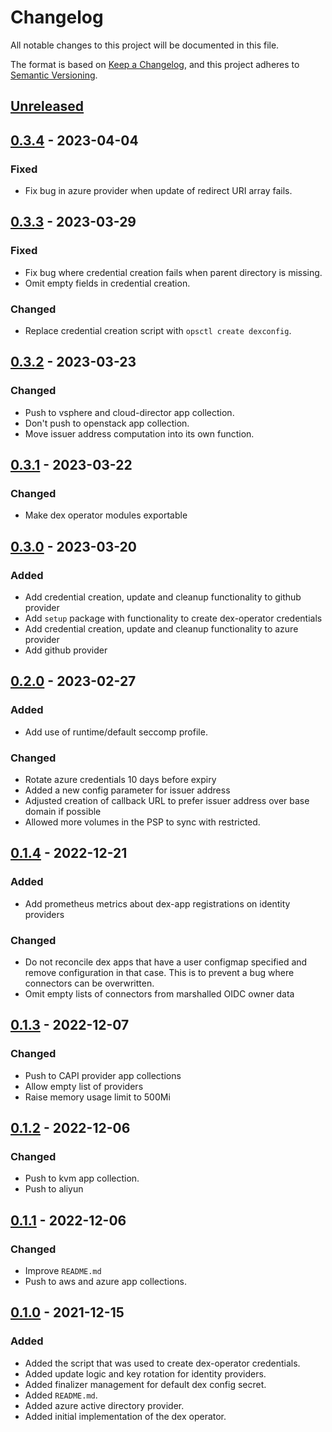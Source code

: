 # Changelog

All notable changes to this project will be documented in this file.

The format is based on [Keep a Changelog](https://keepachangelog.com/en/1.0.0/),
and this project adheres to [Semantic Versioning](https://semver.org/spec/v2.0.0.html).

## [Unreleased]

## [0.3.4] - 2023-04-04

### Fixed

- Fix bug in azure provider when update of redirect URI array fails.

## [0.3.3] - 2023-03-29

### Fixed

- Fix bug where credential creation fails when parent directory is missing.
- Omit empty fields in credential creation.

### Changed

- Replace credential creation script with `opsctl create dexconfig`.

## [0.3.2] - 2023-03-23

### Changed

- Push to vsphere and cloud-director app collection.
- Don't push to openstack app collection.
- Move issuer address computation into its own function.

## [0.3.1] - 2023-03-22

### Changed

- Make dex operator modules exportable

## [0.3.0] - 2023-03-20

### Added

- Add credential creation, update and cleanup functionality to github provider
- Add `setup` package with functionality to create dex-operator credentials
- Add credential creation, update and cleanup functionality to azure provider
- Add github provider

## [0.2.0] - 2023-02-27

### Added

- Add use of runtime/default seccomp profile.

### Changed

- Rotate azure credentials 10 days before expiry
- Added a new config parameter for issuer address
- Adjusted creation of callback URL to prefer issuer address over base domain if possible
- Allowed more volumes in the PSP to sync with restricted.

## [0.1.4] - 2022-12-21

### Added

- Add prometheus metrics about dex-app registrations on identity providers

### Changed

- Do not reconcile dex apps that have a user configmap specified and remove configuration in that case. This is to prevent a bug where connectors can be overwritten. 
- Omit empty lists of connectors from marshalled OIDC owner data

## [0.1.3] - 2022-12-07

### Changed

- Push to CAPI provider app collections
- Allow empty list of providers
- Raise memory usage limit to 500Mi

## [0.1.2] - 2022-12-06

### Changed

- Push to kvm app collection.
- Push to aliyun

## [0.1.1] - 2022-12-06

### Changed

- Improve `README.md`
- Push to aws and azure app collections.

## [0.1.0] - 2021-12-15

### Added

- Added the script that was used to create dex-operator credentials.
- Added update logic and key rotation for identity providers.
- Added finalizer management for default dex config secret.
- Added `README.md`.
- Added azure active directory provider.
- Added initial implementation of the dex operator.

[Unreleased]: https://github.com/giantswarm/dex-operator/compare/v0.3.4...HEAD
[0.3.4]: https://github.com/giantswarm/dex-operator/compare/v0.3.3...v0.3.4
[0.3.3]: https://github.com/giantswarm/dex-operator/compare/v0.3.2...v0.3.3
[0.3.2]: https://github.com/giantswarm/dex-operator/compare/v0.3.1...v0.3.2
[0.3.1]: https://github.com/giantswarm/dex-operator/compare/v0.3.0...v0.3.1
[0.3.0]: https://github.com/giantswarm/dex-operator/compare/v0.2.0...v0.3.0
[0.2.0]: https://github.com/giantswarm/dex-operator/compare/v0.1.4...v0.2.0
[0.1.4]: https://github.com/giantswarm/dex-operator/compare/v0.1.3...v0.1.4
[0.1.3]: https://github.com/giantswarm/dex-operator/compare/v0.1.2...v0.1.3
[0.1.2]: https://github.com/giantswarm/dex-operator/compare/v0.1.1...v0.1.2
[0.1.1]: https://github.com/giantswarm/dex-operator/compare/v0.1.0...v0.1.1
[0.1.0]: https://github.com/giantswarm/dex-operator/releases/tag/v0.1.0
